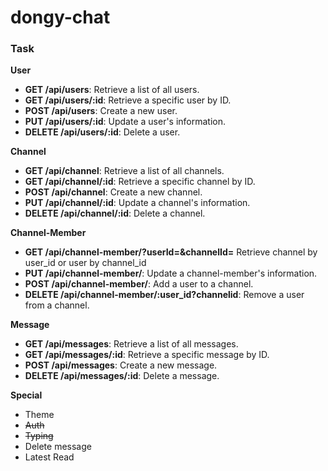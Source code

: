 # dongy-chat

### Task

**User**
- **GET /api/users**: Retrieve a list of all users.
- **GET /api/users/:id**: Retrieve a specific user by ID.
- **POST /api/users**: Create a new user.
- **PUT /api/users/:id**: Update a user's information.
- **DELETE /api/users/:id**: Delete a user.

 **Channel**
- **GET /api/channel**: Retrieve a list of all channels.
- **GET /api/channel/:id**: Retrieve a specific channel by ID.
- **POST /api/channel**: Create a new channel.
- **PUT /api/channel/:id**: Update a channel's information.
- **DELETE /api/channel/:id**: Delete a channel.

**Channel-Member**
- **GET /api/channel-member/?userId=&channelId=** Retrieve channel by user_id or user by channel_id
- **PUT /api/channel-member/**: Update a channel-member's information.
- **POST /api/channel-member/**: Add a user to a channel.
- **DELETE /api/channel-member/:user_id?channelid**: Remove a user from a channel.

**Message**
- **GET /api/messages**: Retrieve a list of all messages.
- **GET /api/messages/:id**: Retrieve a specific message by ID.
- **POST /api/messages**: Create a new message.
- **DELETE /api/messages/:id**: Delete a message.

**Special**
- Theme
- ~~Auth~~
- ~~Typing~~
- Delete message
- Latest Read
